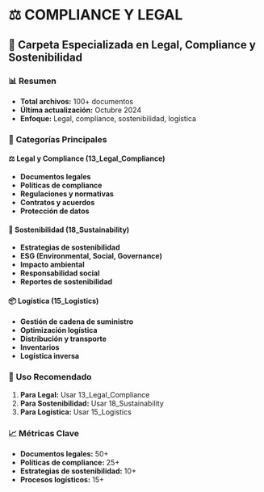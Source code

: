 # ⚖️ COMPLIANCE Y LEGAL
## 📁 Carpeta Especializada en Legal, Compliance y Sostenibilidad

### 📊 **Resumen**
- **Total archivos:** 100+ documentos
- **Última actualización:** Octubre 2024
- **Enfoque:** Legal, compliance, sostenibilidad, logística

### 🎯 **Categorías Principales**

#### ⚖️ **Legal y Compliance (13_Legal_Compliance)**
- **Documentos legales**
- **Políticas de compliance**
- **Regulaciones y normativas**
- **Contratos y acuerdos**
- **Protección de datos**

#### 🌱 **Sostenibilidad (18_Sustainability)**
- **Estrategias de sostenibilidad**
- **ESG (Environmental, Social, Governance)**
- **Impacto ambiental**
- **Responsabilidad social**
- **Reportes de sostenibilidad**

#### 📦 **Logística (15_Logistics)**
- **Gestión de cadena de suministro**
- **Optimización logística**
- **Distribución y transporte**
- **Inventarios**
- **Logística inversa**

### 🎯 **Uso Recomendado**
1. **Para Legal:** Usar 13_Legal_Compliance
2. **Para Sostenibilidad:** Usar 18_Sustainability
3. **Para Logística:** Usar 15_Logistics

### 📈 **Métricas Clave**
- **Documentos legales:** 50+
- **Políticas de compliance:** 25+
- **Estrategias de sostenibilidad:** 10+
- **Procesos logísticos:** 15+














